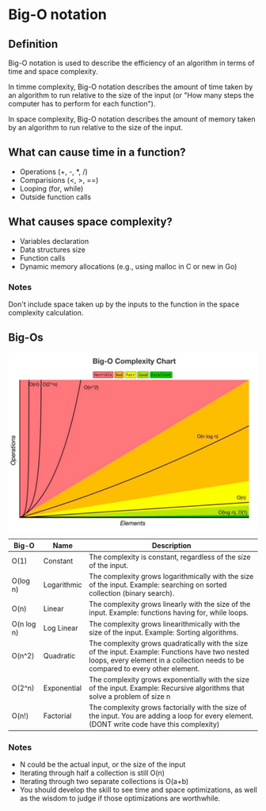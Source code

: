 # Big-O notation

## Definition

Big-O notation is used to describe the efficiency of an algorithm in terms of time and space complexity.

In timme complexity, Big-O notation describes the amount of time taken by an algorithm to run relative to the size of the input (or "How many steps the computer has to perform for each function").

In space complexity, Big-O notation describes the amount of memory taken by an algorithm to run relative to the size of the input.

## What can cause time in a function?

- Operations (+, -, *, /)
- Comparisions (<, >, ==)
- Looping (for, while)
- Outside function calls

## What causes space complexity?

- Variables declaration
- Data structures size
- Function calls
- Dynamic memory allocations (e.g., using malloc in C or new in Go)

### Notes

Don't include space taken up by the inputs to the function in the space complexity calculation.

## Big-Os

![Big-O Complexity Chart](assets/big_o_complexity_chart.png) 

| Big-O      | Name        | Description                                                                                                                                                                         |
|------------|-------------|-------------------------------------------------------------------------------------------------------------------------------------------------------------------------------------|
| O(1)       | Constant    | The complexity is constant, regardless of the size of the input.                                                                                                                    |
| O(log n)   | Logarithmic | The complexity grows logarithmically with the size of the input. Example: searching on sorted collection (binary search).                                                           |
| O(n)       | Linear      | The complexity grows linearly with the size of the input. Example: functions having for, while loops.                                                                               |
| O(n log n) | Log Linear  | The complexity grows linearithmically with the size of the input. Example: Sorting algorithms.                                                                                      |
| O(n^2)     | Quadratic   | The complexity grows quadratically with the size of the input. Example: Functions have two nested loops, every element in a collection needs to be compared to every other element. |
| O(2^n)     | Exponential | The complexity grows exponentially with the size of the input. Example: Recursive algorithms that solve a problem of size n                                                         |
| O(n!)      | Factorial   | The complexity grows factorially with the size of the input. You are adding a loop for every element. (DONT write code have this complexity)                                        |

### Notes

- N could be the actual input, or the size of the input
- Iterating through half a collection is still O(n)
- Iterating through two separate collections is O(a+b)
- You should develop the skill to see time and space optimizations, as well as the wisdom to judge if those optimizations are worthwhile.


